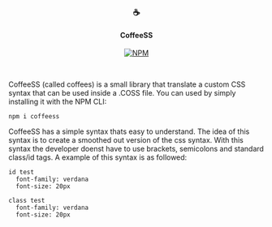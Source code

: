 
<h3 align="center">☕</h3>
<h4 align="center">CoffeeSS</h4>

<p align="center">
  <a href="https://www.npmjs.com/package/coffeess"><img src="https://img.shields.io/npm/v/coffeess.svg?color=%fcba03&sanitize=true" alt="NPM"></a>
</p>
<br>
<p> CoffeeSS (called coffees) is a small library that translate a custom CSS syntax that can be used inside a .COSS file. You can used by simply installing it with the NPM CLI:</p>

```shell
npm i coffeess
```

CoffeeSS has a simple syntax thats easy to understand. The idea of this syntax is to create a smoothed out version of the css syntax. With this syntax the developer doenst have to use brackets, semicolons and standard class/id tags. A example of this syntax is as followed:

```shell
id test 
  font-family: verdana
  font-size: 20px

class test 
  font-family: verdana
  font-size: 20px
```

